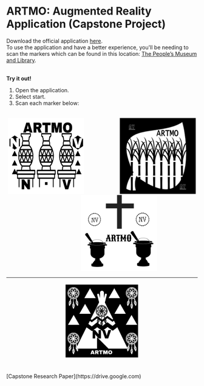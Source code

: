 # ARTMO: Augmented Reality Application (Capstone Project)
Download the official application [here](https://mega.nz/file/WAlQmQwY#Ty53fU_YCjvDOssAuVjBywjVaheSgYK6zH4DfBDBjTI).
<br />
To use the application and have a better experience, you'll be needing to scan the markers which can be found in this location: [The People’s Museum and Library](https://goo.gl/maps/pTbCK2G5zQGGQJWV9).
<br />
<br />

<strong>Try it out!</strong>
<br />
1. Open the application.
2. Select start.
3. Scan each marker below:
<br />
<div align="center">
<img width="200px" height="200px" src="https://raw.githubusercontent.com/Jaydal/ArtmoCapstone2018/master/Web/Published/_Markers/300.jpg" alt="Marker 300" title="Marker 300">
 &nbsp;&nbsp;&nbsp;&nbsp;&nbsp;&nbsp;&nbsp;&nbsp;&nbsp;&nbsp;&nbsp;&nbsp;&nbsp;&nbsp;&nbsp;&nbsp;&nbsp;&nbsp;&nbsp;&nbsp;&nbsp;&nbsp;
<img  width="200px" height="200px" src="https://raw.githubusercontent.com/Jaydal/ArtmoCapstone2018/master/Web/Published/_Markers/200.jpg" alt="Marker 200" title="Marker 200">
&nbsp;&nbsp;&nbsp;&nbsp;&nbsp;&nbsp;&nbsp;&nbsp;&nbsp;&nbsp;&nbsp;&nbsp;&nbsp;&nbsp;&nbsp;&nbsp;&nbsp;&nbsp;&nbsp;&nbsp;&nbsp;&nbsp;
 <img  width="200px" height="200px" src="https://raw.githubusercontent.com/Jaydal/ArtmoCapstone2018/master/Web/Published/_Markers/216.jpg" alt="Marker 216" title="Marker 216">
 <hr>
 <img  width="200px" height="200px" src="https://raw.githubusercontent.com/Jaydal/ArtmoCapstone2018/master/Web/Published/_Markers/291.jpg" alt="Marker 291" title="Marker 291">
 </div>

<br>
<br>
[Capstone Research Paper](https://drive.google.com)
